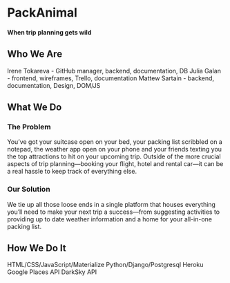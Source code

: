 # PackAnimal
#### When trip planning gets wild

## Who We Are
Irene Tokareva - GitHub manager, backend, documentation, DB
Julia Galan - frontend, wireframes, Trello, documentation
Mattew Sartain - backend, documentation, Design, DOM/JS

## What We Do
### The Problem
You’ve got your suitcase open on your bed, your packing list scribbled on a notepad, the weather app open on your phone and your friends texting you the top attractions to hit on your upcoming trip. Outside of the more crucial aspects of trip planning—booking your flight, hotel and rental car—it can be a real hassle to keep track of everything else. 

### Our Solution
We tie up all those loose ends in a single platform that houses everything you’ll need to make your next trip a success—from suggesting activities to providing up to date weather information and a home for your all-in-one packing list. 

## How We Do It
HTML/CSS/JavaScript/Materialize
Python/Django/Postgresql
Heroku
Google Places API
DarkSky API